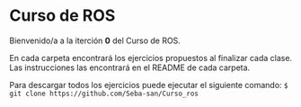 # Curso de ROS
Bienvenido/a a la iterción **0** del Curso de ROS.

En cada carpeta encontrará los ejercicios propuestos al finalizar cada clase. Las instrucciones las encontrará en el README de cada carpeta.

Para descargar todos los ejercicios puede ejecutar el siguiente comando:
`$ git clone https://github.com/Seba-san/Curso_ros`
